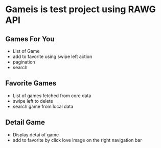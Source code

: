 # Gameis is test project using RAWG API

## Games For You
- List of Game 
- add to favorite using swipe left action 
- pagination 
- search

## Favorite Games
- List of games fetched from core data
- swipe left to delete
- search game from local data

## Detail Game
- Display detai of game
- add to favorite by click love image on the right navigation bar
